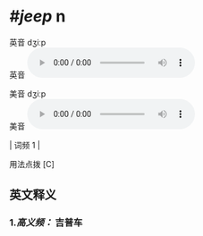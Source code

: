 # ***\#jeep*** n
英音 dʒiːp  
英音
<audio src="./media/jeep-B.aac" controls="controls"></audio>

美音 dʒiːp  
美音
<audio src="./media/jeep.aac" controls="controls"></audio>



| 词频 1 |  

用法点拨  [C]

英文释义
---
### 1.*高义频：* **吉普车**  


